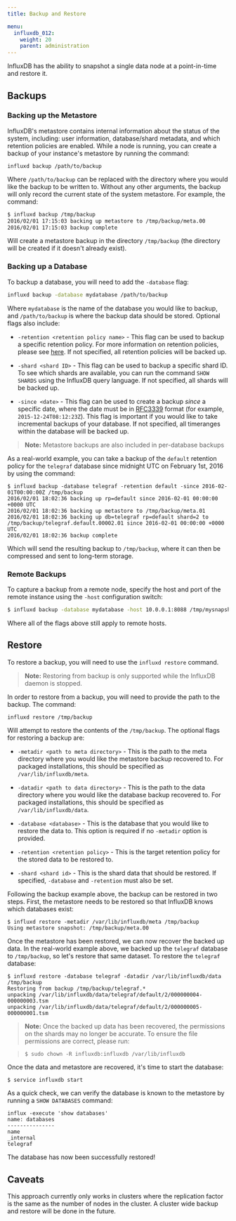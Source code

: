 ```yaml
---
title: Backup and Restore

menu:
  influxdb_012:
    weight: 20
    parent: administration
---
```


InfluxDB has the ability to snapshot a single
data node at a point-in-time and restore it.

## Backups

### Backing up the Metastore

InfluxDB's metastore contains internal information about the status of
the system, including: user information, database/shard metadata, and
which retention policies are enabled. While a node is running, you can
create a backup of your instance's metastore by running the command:

```
influxd backup /path/to/backup
```

Where `/path/to/backup` can be replaced with the directory where you
would like the backup to be written to. Without any other arguments,
the backup will only record the current state of the system
metastore. For example, the command:

```bash
$ influxd backup /tmp/backup
2016/02/01 17:15:03 backing up metastore to /tmp/backup/meta.00
2016/02/01 17:15:03 backup complete
```

Will create a metastore backup in the directory `/tmp/backup` (the
directory will be created if it doesn't already exist).

### Backing up a Database

To backup a database, you will need to add the `-database` flag:

```bash
influxd backup -database mydatabase /path/to/backup
```

Where `mydatabase` is the name of the database you would like to
backup, and `/path/to/backup` is where the backup data should be
stored. Optional flags also include:

- `-retention <retention policy name>` - This flag can be used to
  backup a specific retention policy. For more information on
  retention policies, please see
  [here](/influxdb/v0.12/query_language/database_management/#retention-policy-management). If
  not specified, all retention policies will be backed up.

- `-shard <shard ID>` - This flag can be used to backup a specific
  shard ID. To see which shards are available, you can run the command
  `SHOW SHARDS` using the InfluxDB query language. If not specified,
  all shards will be backed up.

- `-since <date>` - This flag can be used to create a backup _since_ a
  specific date, where the date must be in
  [RFC3339](https://www.ietf.org/rfc/rfc3339.txt) format (for example,
  `2015-12-24T08:12:23Z`). This flag is important if you would like to
  take incremental backups of your database. If not specified, all
  timeranges within the database will be backed up.

> **Note:** Metastore backups are also included in per-database backups

As a real-world example, you can take a backup of the `default`
retention policy for the `telegraf` database since midnight UTC on
February 1st, 2016 by using the command:

```
$ influxd backup -database telegraf -retention default -since 2016-02-01T00:00:00Z /tmp/backup
2016/02/01 18:02:36 backing up rp=default since 2016-02-01 00:00:00 +0000 UTC
2016/02/01 18:02:36 backing up metastore to /tmp/backup/meta.01
2016/02/01 18:02:36 backing up db=telegraf rp=default shard=2 to /tmp/backup/telegraf.default.00002.01 since 2016-02-01 00:00:00 +0000 UTC
2016/02/01 18:02:36 backup complete
```

Which will send the resulting backup to `/tmp/backup`, where it can
then be compressed and sent to long-term storage.

### Remote Backups

To capture a backup from a remote node, specify the host and port of
the remote instance using the `-host` configuration switch:

```bash
$ influxd backup -database mydatabase -host 10.0.0.1:8088 /tmp/mysnapshot
```

Where all of the flags above still apply to remote hosts.

## Restore

To restore a backup, you will need to use the `influxd restore` command.

> **Note:** Restoring from backup is only supported while the InfluxDB daemon is stopped.

In order to restore from a backup, you will need to provide the path
to the backup. The command:

```
influxd restore /tmp/backup
```

Will attempt to restore the contents of the `/tmp/backup`. The
optional flags for restoring a backup are:

- `-metadir <path to meta directory>` - This is the path to the meta
  directory where you would like the metastore backup recovered
  to. For packaged installations, this should be specified as
  `/var/lib/influxdb/meta`.

- `-datadir <path to data directory>` - This is the path to the data
  directory where you would like the database backup recovered to. For
  packaged installations, this should be specified as
  `/var/lib/influxdb/data`.

- `-database <database>` - This is the database that you would like to
  restore the data to. This option is required if no `-metadir` option
  is provided.

- `-retention <retention policy>` - This is the target retention policy
  for the stored data to be restored to.

- `-shard <shard id>` - This is the shard data that should be
  restored. If specified, `-database` and `-retention` must also be
  set.

Following the backup example above, the backup can be restored in two
steps. First, the metastore needs to be restored so that InfluxDB
knows which databases exist:

```
$ influxd restore -metadir /var/lib/influxdb/meta /tmp/backup
Using metastore snapshot: /tmp/backup/meta.00
```

Once the metastore has been restored, we can now recover the backed up
data. In the real-world example above, we backed up the `telegraf`
database to `/tmp/backup`, so let's restore that same dataset. To
restore the `telegraf` database:

```
$ influxd restore -database telegraf -datadir /var/lib/influxdb/data /tmp/backup                                                                         
Restoring from backup /tmp/backup/telegraf.*
unpacking /var/lib/influxdb/data/telegraf/default/2/000000004-000000003.tsm
unpacking /var/lib/influxdb/data/telegraf/default/2/000000005-000000001.tsm
```

> **Note:** Once the backed up data has been recovered, the
permissions on the shards may no longer be accurate. To ensure
the file permissions are correct, please run:

> `$ sudo chown -R influxdb:influxdb /var/lib/influxdb`

Once the data and metastore are recovered, it's time to start the database:

```bash
$ service influxdb start
```

As a quick check, we can verify the database is known to the metastore
by running a `SHOW DATABASES` command:

```
influx -execute 'show databases'
name: databases
---------------
name
_internal
telegraf
```

The database has now been successfully restored!

## Caveats

This approach currently only works in clusters where the replication factor is the same as the number of nodes in the cluster.
A cluster wide backup and restore will be done in the future.
